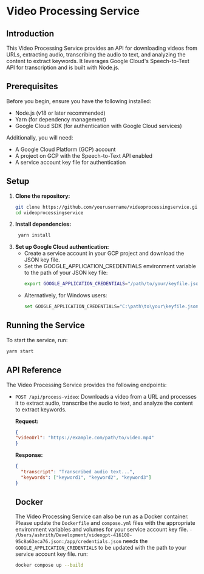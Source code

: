 # Video Processing Service

## Introduction

This Video Processing Service provides an API for downloading videos from URLs, extracting audio, transcribing the audio to text, and analyzing the content to extract keywords. It leverages Google Cloud's Speech-to-Text API for transcription and is built with Node.js.

## Prerequisites

Before you begin, ensure you have the following installed:
- Node.js (v18 or later recommended)
- Yarn (for dependency management)
- Google Cloud SDK (for authentication with Google Cloud services)

Additionally, you will need:
- A Google Cloud Platform (GCP) account
- A project on GCP with the Speech-to-Text API enabled
- A service account key file for authentication

## Setup

1. **Clone the repository:**
   ```bash
   git clone https://github.com/yourusername/videoprocessingservice.git
   cd videoprocessingservice
   ```
2. **Install dependencies:**
   ```bash
    yarn install
    ```
3. **Set up Google Cloud authentication:**
    - Create a service account in your GCP project and download the JSON key file.
    - Set the GOOGLE_APPLICATION_CREDENTIALS environment variable to the path of your JSON key file:
      ```bash
      export GOOGLE_APPLICATION_CREDENTIALS="/path/to/your/keyfile.json"
      ```
    - Alternatively, for Windows users:
      ```bash
      set GOOGLE_APPLICATION_CREDENTIALS="C:\path\to\your\keyfile.json"
      ```
## Running the Service

To start the service, run:
```bash
yarn start
```

## API Reference

The Video Processing Service provides the following endpoints:

- `POST /api/process-video`: Downloads a video from a URL and processes it to extract audio, transcribe the audio to text, and analyze the content to extract keywords.

  **Request:**
  ```json
  {
  "videoUrl": "https://example.com/path/to/video.mp4"
  }
  ```

  **Response:**
  ```json
  {
    "transcript": "Transcribed audio text...",
    "keywords": ["keyword1", "keyword2", "keyword3"]
  }
  ```

  ## Docker

  The Video Processing Service can also be run as a Docker container. 
  Please update the `Dockerfile` and `compose.yml` files with the appropriate environment variables and volumes for your service account key file.
  `- /Users/ashrith/Development/videogpt-416108-95c8a63eca76.json:/app/credentials.json` needs the `GOOGLE_APPLICATION_CREDENTIALS` to be updated with the path to your service account key file.
  run:
  ```bash
  docker compose up --build
  ```